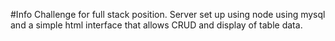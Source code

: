 #Info
Challenge for full stack position. 
Server set up using node using mysql and a simple html interface that allows CRUD and display of table data.
